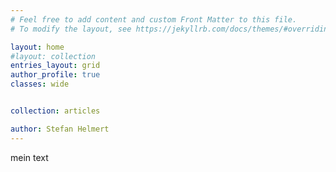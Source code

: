 ```yaml
---
# Feel free to add content and custom Front Matter to this file.
# To modify the layout, see https://jekyllrb.com/docs/themes/#overriding-theme-defaults

layout: home
#layout: collection
entries_layout: grid
author_profile: true
classes: wide


collection: articles

author: Stefan Helmert
---
```


mein text



